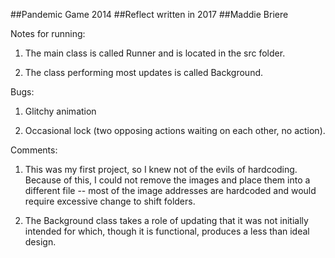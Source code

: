 ##Pandemic Game 2014
##Reflect written in 2017
##Maddie Briere

Notes for running:

1) The main class is called Runner and is located in the src folder.

2) The class performing most updates is called Background.

Bugs: 

1) Glitchy animation

2) Occasional lock (two opposing actions waiting on each other, no action).

Comments:

1) This was my first project, so I knew not of the evils of hardcoding. Because of this, I could not remove the images and place them into a different file -- most of the image addresses are hardcoded and would require excessive change to shift folders.

2) The Background class takes a role of updating that it was not initially intended for which, though it is functional, produces a less than ideal design.
